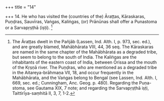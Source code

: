+++
title = "14"

+++
14. He who has visited the (countries of the) Āraṭṭas, Kāraskaras, Puṇḍras, Sauvīras, Vaṅgas, Kaliṅgas, (or) Prānūnas shall offer a Punastoma or a Sarvapṛṣṭhā (iṣṭi). [^11] 


[^11]:  The Āraṭṭas dwelt in the Pañjāb (Lassen, Ind. Alth. I, p. 973, sec. ed.), and are greatly blamed, Mahābhārata VIII, 44, 36 seq. The Kāraskaras are named in the same chapter of the Mahābhārata as a degraded tribe, but seem to belong to the south of India. The Kaliṅgas are the inhabitants of the eastern coast of India, between Orissa and the mouth of the Kṛṣṇā river. The Puṇḍras, who are mentioned as a degraded tribe in the Aitareya-brāhmaṇa VII, 18, and occur frequently in the Mahābhārata, and the Vaṅgas belong to Bengal (see Lassen, Ind. Alth. I, 669, sec. ed.; Cunningham, Anc. Geog. p. 480). Regarding the Puṇa-stoma, see Gautama XIX, 7 note; and regarding the Sarvapṛṣṭhā iṣṭi, Taittirīya-saṃhitā II, 3, 7, 1-2.
